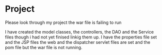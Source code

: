 # Project
Please look through my project the war file is failing to run 

I have created the model classes, the controllers, the DAO and the Service files though i had not yet finised linkig them up.
I have the properties file set and the JSP files the web and the dispatcher servlet files are set and the pom file but the war file is not running.